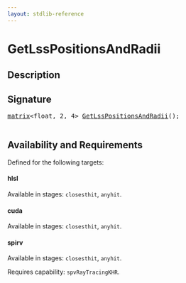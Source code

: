 ```yaml
---
layout: stdlib-reference
---
```


# GetLssPositionsAndRadii

## Description





## Signature 

<pre>
<a href="../types/matrix/index.html" class="code_type">matrix</a>&lt;<span class="code_keyword">float</span>, 2, 4&gt; <a href="getlsspositionsandradii-036fi.html">GetLssPositionsAndRadii</a>();

</pre>

## Availability and Requirements

Defined for the following targets:

#### hlsl
Available in stages: `closesthit`, `anyhit`.

#### cuda
Available in stages: `closesthit`, `anyhit`.

#### spirv
Available in stages: `closesthit`, `anyhit`.

Requires capability: `spvRayTracingKHR`.


